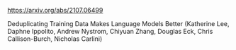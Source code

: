 https://arxiv.org/abs/2107.06499

Deduplicating Training Data Makes Language Models Better (Katherine Lee, Daphne Ippolito, Andrew Nystrom, Chiyuan Zhang, Douglas Eck, Chris Callison-Burch, Nicholas Carlini)